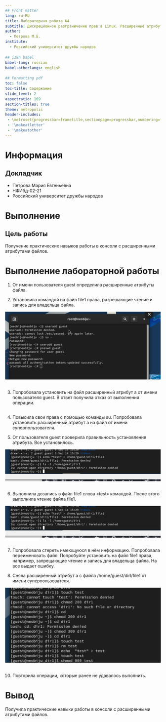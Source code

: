 ```yaml
---
## Front matter
lang: ru-RU
title: Лабораторная работа №4
subtitle: Дискреционное разграничение прав в Linux. Расширенные атрибуты.
author:
  - Петрова М.Е.
institute:
  - Российский университет дружбы народов

## i18n babel
babel-lang: russian
babel-otherlangs: english

## Formatting pdf
toc: false
toc-title: Содержание
slide_level: 2
aspectratio: 169
section-titles: true
theme: metropolis
header-includes:
 - \metroset{progressbar=frametitle,sectionpage=progressbar,numbering=fraction}
 - '\makeatletter'
 - '\makeatother'
---
```


# Информация

## Докладчик

  * Петрова Мария Евгеньевна
  * НФИбд-02-21
  * Российский университет дружбы народов


# Выполнение

## Цель работы

Получение практических навыков работы в консоли с расширенными атрибутами файлов.

# Выполнение лабораторной работы

1. От имени пользователя guest определила расширенные атрибуты файла.

2. Установила командой на файл file1 права, разрешающие чтение и запись для владельца файла.

![Права разрешающие чтение и запись для владельца файла](1.png)
##

3. Попробовала установить на файл расширенный атрибут a от имени пользователя guest. В ответ получила отказ от выполнения операции.

##

4. Повысила свои права с помощью команды su. Попробовала установить расширенный атрибут a на файл от имени суперпользователя.

5. От пользователя guest проверила правильность установления атрибута. Все установилось. 

![Расширенный атрибут a](2.png)

##

6. Выполнила дозапись в файл file1 слова «test» командой. После этого выполнила чтение файла file1. 

![Дозапись в файл](3.png)

##

7. Попробовала стереть имеющуюся в нём информацию. Попробовала переименовать файл. Попробуйте установить на файл file1 права, например, запрещающие чтение и запись для владельца файла. На все выдает ошибку. 


9. Сняла расширенный атрибут a с файла /home/guest/dirl/file1 от имени суперпользователя. 

![Снятие расширенного атрибута a](4.png)

##

10. Повторила операции, которые ранее не удавалось выполнить. 


# Вывод

Получила практические навыки работы в консоли с расширенными атрибутами файлов.
